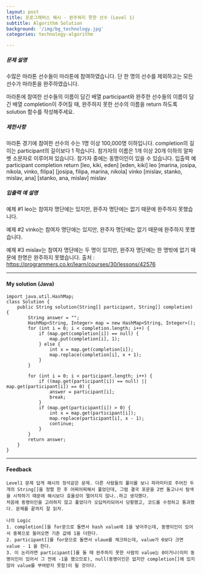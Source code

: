 ```yaml
---
layout: post
title: 프로그래머스 해시 - 완주하지 못한 선수 (Level 1)
subtitle: Algorithm Solution
background: '/img/bg_technology.jpg'
categories: technology-algorithm

---
```



##### 문제 설명
수많은 마라톤 선수들이 마라톤에 참여하였습니다. 단 한 명의 선수를 제외하고는 모든 선수가 마라톤을 완주하였습니다.

마라톤에 참여한 선수들의 이름이 담긴 배열 participant와 완주한 선수들의 이름이 담긴 배열 completion이 주어질 때, 완주하지 못한 선수의 이름을 return 하도록 solution 함수를 작성해주세요.

##### 제한사항
마라톤 경기에 참여한 선수의 수는 1명 이상 100,000명 이하입니다.
completion의 길이는 participant의 길이보다 1 작습니다.
참가자의 이름은 1개 이상 20개 이하의 알파벳 소문자로 이루어져 있습니다.
참가자 중에는 동명이인이 있을 수 있습니다.
입출력 예
participant	completion	return
[leo, kiki, eden]	[eden, kiki]	leo
[marina, josipa, nikola, vinko, filipa]	[josipa, filipa, marina, nikola]	vinko
[mislav, stanko, mislav, ana]	[stanko, ana, mislav]	mislav

##### 입출력 예 설명
예제 #1
leo는 참여자 명단에는 있지만, 완주자 명단에는 없기 때문에 완주하지 못했습니다.

예제 #2
vinko는 참여자 명단에는 있지만, 완주자 명단에는 없기 때문에 완주하지 못했습니다.

예제 #3
mislav는 참여자 명단에는 두 명이 있지만, 완주자 명단에는 한 명밖에 없기 때문에 한명은 완주하지 못했습니다.
출처 : https://programmers.co.kr/learn/courses/30/lessons/42576


---

#### My solution (Java)

```
import java.util.HashMap;
class Solution {
	public String solution(String[] participant, String[] completion) {
		String answer = "";
		HashMap<String, Integer> map = new HashMap<String, Integer>();
		for (int i = 0; i < completion.length; i++) {
			if (map.get(completion[i]) == null) {
				map.put(completion[i], 1);
			} else {
				int x = map.get(completion[i]);
				map.replace(completion[i], x + 1);
			}
		}

		for (int i = 0; i < participant.length; i++) {
			if ((map.get(participant[i]) == null) || map.get(participant[i]) == 0) {
				answer = participant[i];
				break;
			}
			if (map.get(participant[i]) > 0) {
				int x = map.get(participant[i]);
				map.replace(participant[i], x - 1);
				continue;
			}
		}
		return answer;
	}
}
```



---

#### Feedback

```
Level1 문제 답게 해시의 정석같은 문제. 다른 사람들의 풀이를 보니 파라미터로 주어진 두 개의 String[]을 정렬 한 후 어찌어찌해서 풀었던데, 그럼 결국 포문을 2번 돌고나서 탐색을 시작하기 때문에 해시보다 효율성이 떨어지지 않나..하고 생각했다.
처음에 동명이인을 고려하지 않고 풀었다가 오답처리되어서 당황했고, 코드를 수정하고 통과했다. 문제를 끝까지 잘 읽자.

나의 Logic
1. completion[]을 for문으로 돌면서 hash value에 1을 넣어주는데, 동명이인이 있어서 중복으로 들어오면 기존 값에 1을 더한다.
2. participant[]를 for문으로 돌면서 vlaue를 체크하는데, value가 0보다 크면 value - 1 을 한다. 
3. 이 논리라면 participant[]를 돌 때 완주하지 못한 사람의 value는 0이거나(이미 동명이인이 있어서 그 전에 -1을 했으므로), null(동명이인은 없지만 completion[]에 있지 않아 value를 부여받지 못함)이 될 것이다.
```
